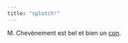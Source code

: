 ```yaml
---
title: "splotch!"
---
```


M. Chevènement est bel et bien un
[con](http://fr.news.yahoo.com/020920/202/2rgec.html).

